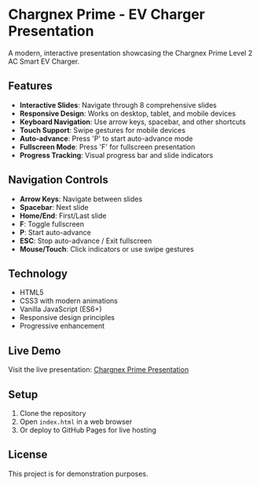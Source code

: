 # Chargnex Prime - EV Charger Presentation

A modern, interactive presentation showcasing the Chargnex Prime Level 2 AC Smart EV Charger.

## Features

- **Interactive Slides**: Navigate through 8 comprehensive slides
- **Responsive Design**: Works on desktop, tablet, and mobile devices
- **Keyboard Navigation**: Use arrow keys, spacebar, and other shortcuts
- **Touch Support**: Swipe gestures for mobile devices
- **Auto-advance**: Press 'P' to start auto-advance mode
- **Fullscreen Mode**: Press 'F' for fullscreen presentation
- **Progress Tracking**: Visual progress bar and slide indicators

## Navigation Controls

- **Arrow Keys**: Navigate between slides
- **Spacebar**: Next slide
- **Home/End**: First/Last slide
- **F**: Toggle fullscreen
- **P**: Start auto-advance
- **ESC**: Stop auto-advance / Exit fullscreen
- **Mouse/Touch**: Click indicators or use swipe gestures

## Technology

- HTML5
- CSS3 with modern animations
- Vanilla JavaScript (ES6+)
- Responsive design principles
- Progressive enhancement

## Live Demo

Visit the live presentation: [Chargnex Prime Presentation](https://sabkucharpan.github.io/chargnex-presentation/)

## Setup

1. Clone the repository
2. Open `index.html` in a web browser
3. Or deploy to GitHub Pages for live hosting

## License

This project is for demonstration purposes.

